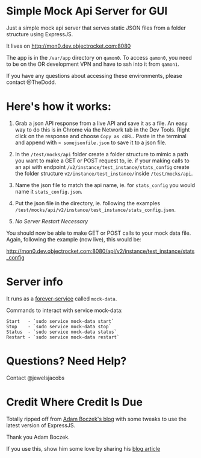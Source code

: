 # Simple Mock Api Server for GUI

Just a simple mock api server that serves static JSON files from a folder structure using ExpressJS.

It lives on http://mon0.dev.objectrocket.com:8080

The app is in the `/var/app` directory on `qamon0`.  To access `qamon0`, you need to be on the OR development VPN and have to ssh into it from `qamon1`.

If you have any questions about accessing these environments, please contact @TheDodd.

# Here's how it works:

1. Grab a json API response from a live API and save it as a file.
An easy way to do this is in Chrome via the Network tab in the Dev Tools.
Right click on the response and choose `Copy as cURL`.
Paste in the terminal and append with `> somejsonfile.json` to save it to a json file.

2. In the `/test/mocks/api` folder create a folder structure to mimic a path you want to make a GET or POST request to, ie. if your making calls to an api with endpoint `/v2/instance/test_instance/stats_config` create the folder structure `v2/instance/test_instance/`inside `/test/mocks/api`.

3. Name the json file to match the api name, ie. for `stats_config` you would name it `stats_config.json`.

4. Put the json file in the directory, ie. following the examples `/test/mocks/api/v2/instance/test_instance/stats_config.json`.

5. *No Server Restart Necessary*

You should now be able to make GET or POST calls to your mock data file.  Again, following the example (now live), this would be:

http://mon0.dev.objectrocket.com:8080/api/v2/instance/test_instance/stats_config

# Server info

It runs as a [forever-service](https://github.com/zapty/forever-service) called `mock-data`.

Commands to interact with service mock-data:

```
Start   - `sudo service mock-data start`
Stop    - `sudo service mock-data stop`
Status  - `sudo service mock-data status`
Restart - `sudo service mock-data restart`
```
# Questions?  Need Help?

Contact @jewelsjacobs

# Credit Where Credit Is Due

Totally ripped off from [Adam Boczek's blog](https://coderwall.com/p/ss80vw) with some tweaks to use the latest version of ExpressJS.

Thank you Adam Boczek.

If you use this, show him some love by sharing his [blog article](http://twitter.com/share?url=https%3A%2F%2Fcoderwall.com%2Fp%2Fss80vw&via=coderwall&text=Using+Node.js+with+Express+as+a+Simple+API+Mock+Server+%23protip&related=&count=vertical&lang=en)